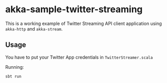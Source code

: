 # akka-sample-twitter-streaming

This is a working example of Twitter Streaming API client application using `akka-http` and `akka-stream`.

## Usage

You have to put your Twitter App credentials in `TwitterStreamer.scala` 

Running:

```sbt run```
